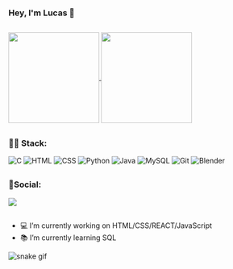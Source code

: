 ### Hey, I'm Lucas 👋

##

<a href="https://github.com/mariaeduardapedroso/github-readme-stats">
  <img height="180cm" align="center" src="https://github-readme-stats.vercel.app/api?username=mariaeduardapedroso&show_icons=true&theme=codeSTACKr" />
</a>
<a href="https://github.com/mariaeduardapedroso/github-readme-stats">
  <img height="180cm" align="center" src="https://github-readme-stats.vercel.app/api/top-langs/?username=mariaeduardapedroso&layout=compact&theme=codeSTACKr" />
</a>

##
### 👨‍💻 Stack:
<div style="display: inline_block">
  <img alt="C" src="https://img.shields.io/badge/C-00599C?style=for-the-badge&logo=c&logoColor=white">
  <img alt="HTML" src="https://img.shields.io/badge/HTML5-E34F26?style=for-the-badge&logo=html5&logoColor=white">
  <img alt="CSS" src="https://img.shields.io/badge/CSS3-1572B6?style=for-the-badge&logo=css3&logoColor=white">
  <img alt="Python" src="https://img.shields.io/badge/Python-14354C?style=for-the-badge&logo=python&logoColor=white">
  <img alt="Java" src="https://img.shields.io/badge/Java-ED8B00?style=for-the-badge&logo=java&logoColor=white"> 
  <img alt="MySQL" src="https://img.shields.io/badge/MySQL-00000F?style=for-the-badge&logo=mysql&logoColor=white" />
  <img alt="Git" src="https://img.shields.io/badge/GIT-E44C30?style=for-the-badge&logo=git&logoColor=white" />
  <img alt="Blender" src="https://img.shields.io/badge/blender-%23F5792A.svg?style=for-the-badge&logo=blender&logoColor=white" />
</div>

##
### 📱Social:
<a href="https://www.linkedin.com/in/lucas-prado-249697251" target="_blank"><img src="https://img.shields.io/badge/LinkedIn-0077B5?style=for-the-badge&logo=linkedin&logoColor=white" target="_blank"> </a>

##

- 💻 I’m currently working on HTML/CSS/REACT/JavaScript
- 📚 I’m currently learning SQL

![snake gif](https://github.com/mariaeduardapedroso/mariaeduardapedroso/blob/output/github-contribution-grid-snake.gif)
